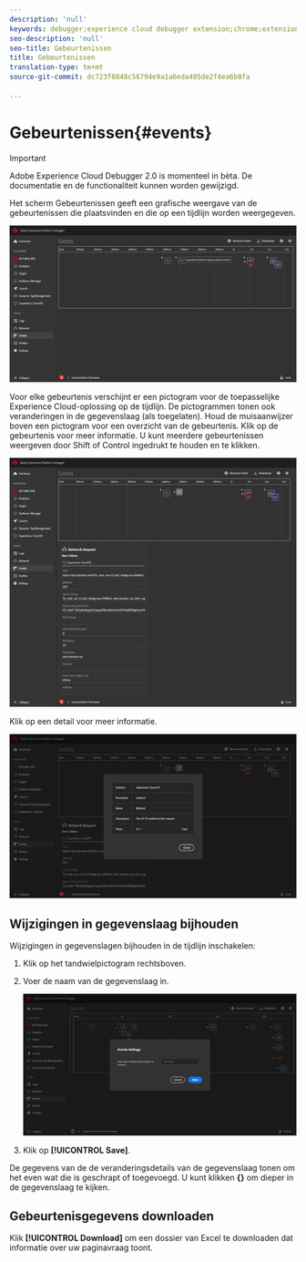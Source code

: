 ```yaml
---
description: 'null'
keywords: debugger;experience cloud debugger extension;chrome;extension;events;dtm;target
seo-description: 'null'
seo-title: Gebeurtenissen
title: Gebeurtenissen
translation-type: tm+mt
source-git-commit: dc723f0848c56794e9a1a6eda405de2f4ea6b8fa

---
```



# Gebeurtenissen{#events}

> [!IMPORTANT]
>
> Adobe Experience Cloud Debugger 2.0 is momenteel in bèta. De documentatie en de functionaliteit kunnen worden gewijzigd.

Het scherm Gebeurtenissen geeft een grafische weergave van de gebeurtenissen die plaatsvinden en die op een tijdlijn worden weergegeven.

![](assets/events.jpg)

Voor elke gebeurtenis verschijnt er een pictogram voor de toepasselijke Experience Cloud-oplossing op de tijdlijn. De pictogrammen tonen ook veranderingen in de gegevenslaag (als toegelaten). Houd de muisaanwijzer boven een pictogram voor een overzicht van de gebeurtenis. Klik op de gebeurtenis voor meer informatie. U kunt meerdere gebeurtenissen weergeven door Shift of Control ingedrukt te houden en te klikken.

![](assets/events-details.jpg)

Klik op een detail voor meer informatie.

![](assets/events-details-more.jpg)

## Wijzigingen in gegevenslaag bijhouden

Wijzigingen in gegevenslagen bijhouden in de tijdlijn inschakelen:

1. Klik op het tandwielpictogram rechtsboven.
1. Voer de naam van de gegevenslaag in.

   ![](assets/event-datalayer.jpg)

1. Klik op **[!UICONTROL Save]**.

De gegevens van de de veranderingsdetails van de gegevenslaag tonen om het even wat die is geschrapt of toegevoegd. U kunt klikken **{}** om dieper in de gegevenslaag te kijken.

## Gebeurtenisgegevens downloaden

Klik **[!UICONTROL Download]** om een dossier van Excel te downloaden dat informatie over uw paginavraag toont.